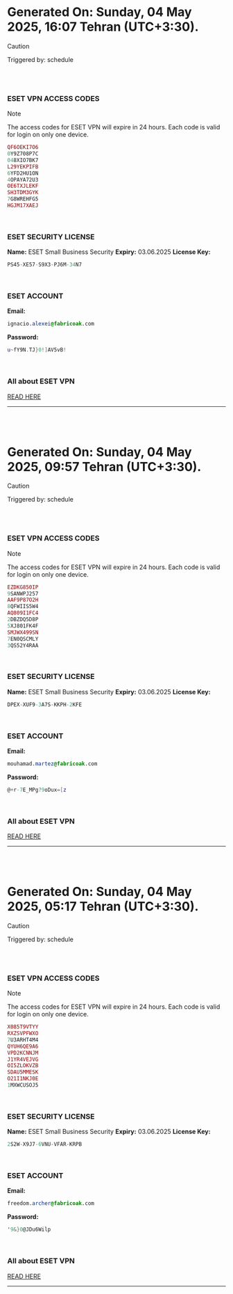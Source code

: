 # Generated On: Sunday, 04 May 2025, 16:07 Tehran (UTC+3:30).

> [!CAUTION]
> Triggered by: schedule

<br><br>

### ESET VPN ACCESS CODES

> [!NOTE]
> The access codes for ESET VPN will expire in 24 hours.
> Each code is valid for login on only one device.

```ruby
QF6OEKI7O6
0Y9Z708P7C
048XIO7BK7
L29YEKPIFB
6YFD2HU1ON
4OPAYA72U3
OE6TXJLEKF
SH3TDM3GYK
7G8WREHFG5
HGJM17XAEJ
```

<br>

### ESET SECURITY LICENSE

**Name:** ESET Small Business Security
**Expiry:** 03.06.2025
**License Key:**

```POV-Ray SDL
PS45-XE57-S9X3-PJ6M-34N7
```

<br>

### ESET ACCOUNT

**Email:**

```CSS
ignacio.alexei@fabricoak.com
```

**Password:**

```POV-Ray SDL
u~fY9N.TJ}0!]AV5vB!
```

<br>

### All about ESET VPN

[READ HERE](https://t.me/F_NiREvil/2113)

---

<br><br>

# Generated On: Sunday, 04 May 2025, 09:57 Tehran (UTC+3:30).

> [!CAUTION]
> Triggered by: schedule

<br><br>

### ESET VPN ACCESS CODES

> [!NOTE]
> The access codes for ESET VPN will expire in 24 hours.
> Each code is valid for login on only one device.

```ruby
EZDKG850IP
9SANWPJ257
AAF9P87O2H
8QFWIIS5W4
AQ809I1FC4
2DBZDQ5D8P
5XJ801FK4F
SMJWX499SN
7EN0QSCMLY
3QS52Y4RAA
```

<br>

### ESET SECURITY LICENSE

**Name:** ESET Small Business Security
**Expiry:** 03.06.2025
**License Key:**

```POV-Ray SDL
DPEX-XUF9-3A7S-KKPH-2KFE
```

<br>

### ESET ACCOUNT

**Email:**

```CSS
mouhamad.martez@fabricoak.com
```

**Password:**

```POV-Ray SDL
@+r-7E_MPg?9oDux=[z
```

<br>

### All about ESET VPN

[READ HERE](https://t.me/F_NiREvil/2113)

---

<br><br>

# Generated On: Sunday, 04 May 2025, 05:17 Tehran (UTC+3:30).

> [!CAUTION]
> Triggered by: schedule

<br><br>

### ESET VPN ACCESS CODES

> [!NOTE]
> The access codes for ESET VPN will expire in 24 hours.
> Each code is valid for login on only one device.

```ruby
X085T9VTYY
RXZSVPFWXO
7U3ARHT4M4
QYUH6QE9A6
VPD2KCNNJM
J1YR4VEJVG
OI5ZLOKVZB
SDAU5MMESK
O21I1NKJ0E
1MXWCUSOJ5
```

<br>

### ESET SECURITY LICENSE

**Name:** ESET Small Business Security
**Expiry:** 03.06.2025
**License Key:**

```POV-Ray SDL
2S2W-X9J7-6VNU-VFAR-KRPB
```

<br>

### ESET ACCOUNT

**Email:**

```CSS
freedom.archer@fabricoak.com
```

**Password:**

```POV-Ray SDL
'9&}0@JDu6Wilp
```

<br>

### All about ESET VPN

[READ HERE](https://t.me/F_NiREvil/2113)

---

<br><br>

